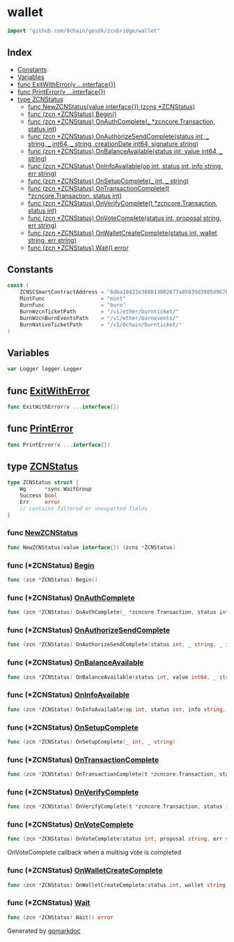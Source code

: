 <!-- Code generated by gomarkdoc. DO NOT EDIT -->

# wallet

```go
import "github.com/0chain/gosdk/zcnbridge/wallet"
```

## Index

- [Constants](<#constants>)
- [Variables](<#variables>)
- [func ExitWithError\(v ...interface\{\}\)](<#ExitWithError>)
- [func PrintError\(v ...interface\{\}\)](<#PrintError>)
- [type ZCNStatus](<#ZCNStatus>)
  - [func NewZCNStatus\(value interface\{\}\) \(zcns \*ZCNStatus\)](<#NewZCNStatus>)
  - [func \(zcn \*ZCNStatus\) Begin\(\)](<#ZCNStatus.Begin>)
  - [func \(zcn \*ZCNStatus\) OnAuthComplete\(\_ \*zcncore.Transaction, status int\)](<#ZCNStatus.OnAuthComplete>)
  - [func \(zcn \*ZCNStatus\) OnAuthorizeSendComplete\(status int, \_ string, \_ int64, \_ string, creationDate int64, signature string\)](<#ZCNStatus.OnAuthorizeSendComplete>)
  - [func \(zcn \*ZCNStatus\) OnBalanceAvailable\(status int, value int64, \_ string\)](<#ZCNStatus.OnBalanceAvailable>)
  - [func \(zcn \*ZCNStatus\) OnInfoAvailable\(op int, status int, info string, err string\)](<#ZCNStatus.OnInfoAvailable>)
  - [func \(zcn \*ZCNStatus\) OnSetupComplete\(\_ int, \_ string\)](<#ZCNStatus.OnSetupComplete>)
  - [func \(zcn \*ZCNStatus\) OnTransactionComplete\(t \*zcncore.Transaction, status int\)](<#ZCNStatus.OnTransactionComplete>)
  - [func \(zcn \*ZCNStatus\) OnVerifyComplete\(t \*zcncore.Transaction, status int\)](<#ZCNStatus.OnVerifyComplete>)
  - [func \(zcn \*ZCNStatus\) OnVoteComplete\(status int, proposal string, err string\)](<#ZCNStatus.OnVoteComplete>)
  - [func \(zcn \*ZCNStatus\) OnWalletCreateComplete\(status int, wallet string, err string\)](<#ZCNStatus.OnWalletCreateComplete>)
  - [func \(zcn \*ZCNStatus\) Wait\(\) error](<#ZCNStatus.Wait>)


## Constants

<a name="ZCNSCSmartContractAddress"></a>

```go
const (
    ZCNSCSmartContractAddress = "6dba10422e368813802877a85039d3985d96760ed844092319743fb3a76712e0"
    MintFunc                  = "mint"
    BurnFunc                  = "burn"
    BurnWzcnTicketPath        = "/v1/ether/burnticket/"
    BurnWzcnBurnEventsPath    = "/v1/ether/burnevents/"
    BurnNativeTicketPath      = "/v1/0chain/burnticket/"
)
```

## Variables

<a name="Logger"></a>

```go
var Logger logger.Logger
```

<a name="ExitWithError"></a>
## func [ExitWithError](<https://github.com/0chain/gosdk/blob/staging/zcnbridge/wallet/status.go#L149>)

```go
func ExitWithError(v ...interface{})
```



<a name="PrintError"></a>
## func [PrintError](<https://github.com/0chain/gosdk/blob/staging/zcnbridge/wallet/status.go#L144>)

```go
func PrintError(v ...interface{})
```



<a name="ZCNStatus"></a>
## type [ZCNStatus](<https://github.com/0chain/gosdk/blob/staging/zcnbridge/wallet/status.go#L14-L21>)



```go
type ZCNStatus struct {
    Wg      *sync.WaitGroup
    Success bool
    Err     error
    // contains filtered or unexported fields
}
```

<a name="NewZCNStatus"></a>
### func [NewZCNStatus](<https://github.com/0chain/gosdk/blob/staging/zcnbridge/wallet/status.go#L23>)

```go
func NewZCNStatus(value interface{}) (zcns *ZCNStatus)
```



<a name="ZCNStatus.Begin"></a>
### func \(\*ZCNStatus\) [Begin](<https://github.com/0chain/gosdk/blob/staging/zcnbridge/wallet/status.go#L30>)

```go
func (zcn *ZCNStatus) Begin()
```



<a name="ZCNStatus.OnAuthComplete"></a>
### func \(\*ZCNStatus\) [OnAuthComplete](<https://github.com/0chain/gosdk/blob/staging/zcnbridge/wallet/status.go#L67>)

```go
func (zcn *ZCNStatus) OnAuthComplete(_ *zcncore.Transaction, status int)
```



<a name="ZCNStatus.OnAuthorizeSendComplete"></a>
### func \(\*ZCNStatus\) [OnAuthorizeSendComplete](<https://github.com/0chain/gosdk/blob/staging/zcnbridge/wallet/status.go#L121>)

```go
func (zcn *ZCNStatus) OnAuthorizeSendComplete(status int, _ string, _ int64, _ string, creationDate int64, signature string)
```



<a name="ZCNStatus.OnBalanceAvailable"></a>
### func \(\*ZCNStatus\) [OnBalanceAvailable](<https://github.com/0chain/gosdk/blob/staging/zcnbridge/wallet/status.go#L39>)

```go
func (zcn *ZCNStatus) OnBalanceAvailable(status int, value int64, _ string)
```



<a name="ZCNStatus.OnInfoAvailable"></a>
### func \(\*ZCNStatus\) [OnInfoAvailable](<https://github.com/0chain/gosdk/blob/staging/zcnbridge/wallet/status.go#L84>)

```go
func (zcn *ZCNStatus) OnInfoAvailable(op int, status int, info string, err string)
```



<a name="ZCNStatus.OnSetupComplete"></a>
### func \(\*ZCNStatus\) [OnSetupComplete](<https://github.com/0chain/gosdk/blob/staging/zcnbridge/wallet/status.go#L117>)

```go
func (zcn *ZCNStatus) OnSetupComplete(_ int, _ string)
```



<a name="ZCNStatus.OnTransactionComplete"></a>
### func \(\*ZCNStatus\) [OnTransactionComplete](<https://github.com/0chain/gosdk/blob/staging/zcnbridge/wallet/status.go#L49>)

```go
func (zcn *ZCNStatus) OnTransactionComplete(t *zcncore.Transaction, status int)
```



<a name="ZCNStatus.OnVerifyComplete"></a>
### func \(\*ZCNStatus\) [OnVerifyComplete](<https://github.com/0chain/gosdk/blob/staging/zcnbridge/wallet/status.go#L58>)

```go
func (zcn *ZCNStatus) OnVerifyComplete(t *zcncore.Transaction, status int)
```



<a name="ZCNStatus.OnVoteComplete"></a>
### func \(\*ZCNStatus\) [OnVoteComplete](<https://github.com/0chain/gosdk/blob/staging/zcnbridge/wallet/status.go#L130>)

```go
func (zcn *ZCNStatus) OnVoteComplete(status int, proposal string, err string)
```

OnVoteComplete callback when a multisig vote is completed

<a name="ZCNStatus.OnWalletCreateComplete"></a>
### func \(\*ZCNStatus\) [OnWalletCreateComplete](<https://github.com/0chain/gosdk/blob/staging/zcnbridge/wallet/status.go#L71>)

```go
func (zcn *ZCNStatus) OnWalletCreateComplete(status int, wallet string, err string)
```



<a name="ZCNStatus.Wait"></a>
### func \(\*ZCNStatus\) [Wait](<https://github.com/0chain/gosdk/blob/staging/zcnbridge/wallet/status.go#L34>)

```go
func (zcn *ZCNStatus) Wait() error
```



Generated by [gomarkdoc](<https://github.com/princjef/gomarkdoc>)

